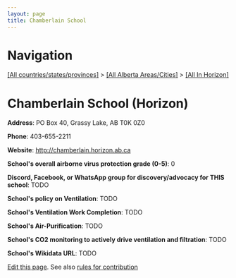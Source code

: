 ```yaml
---
layout: page
title: Chamberlain School
---
```

# Navigation

[[All countries/states/provinces]](../../..) > [[All Alberta Areas/Cities]](../..) > [[All In Horizon]](..)

# Chamberlain School (Horizon)

**Address**: PO Box 40, Grassy Lake, AB T0K 0Z0

**Phone**: 403-655-2211

**Website**: <http://chamberlain.horizon.ab.ca>

**School's overall airborne virus protection grade (0-5)**: 0

**Discord, Facebook, or WhatsApp group for discovery/advocacy for THIS school**: TODO

**School's policy on Ventilation**: TODO

**School's Ventilation Work Completion**: TODO

**School's Air-Purification**: TODO

**School's CO2 monitoring to actively drive ventilation and filtration**: TODO

**School's Wikidata URL**: TODO


[Edit this page](https://github.com/ventilate-schools/AB/edit/main/./Horizon/Chamberlain_School.md). See also [rules for contribution](../../../contribution-rules/)
